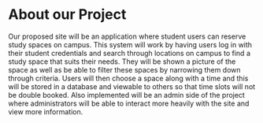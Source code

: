 
# About our Project

Our proposed site will be an application where student users can reserve study spaces on campus. This system will work by having users log in with their student credentials and search through locations on campus to find a study space that suits their needs. They will be shown a picture of the space as well as be able to filter these spaces by narrowing them down through criteria. Users will then choose a space along with a time and this will be stored in a database and viewable to others so that time slots will not be double booked. Also implemented will be an admin side of the project where administrators will be able to interact more heavily with the site and view more information.